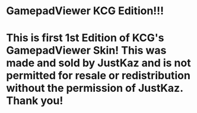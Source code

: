# GamepadViewer KCG Edition!!!
# This is first 1st Edition of KCG's GamepadViewer Skin! This was made and sold by JustKaz and is not permitted for resale or redistribution without the permission of JustKaz. Thank you!
